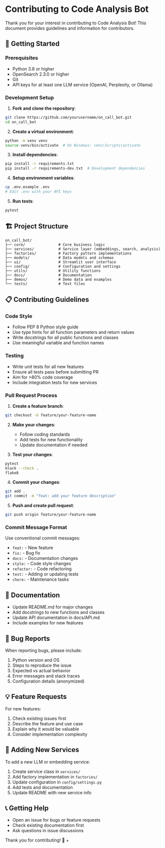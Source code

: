 # Contributing to Code Analysis Bot

Thank you for your interest in contributing to Code Analysis Bot! This document provides guidelines and information for contributors.

## 🚀 Getting Started

### Prerequisites

- Python 3.8 or higher
- OpenSearch 2.3.0 or higher
- Git
- API keys for at least one LLM service (OpenAI, Perplexity, or Ollama)

### Development Setup

1. **Fork and clone the repository**:
```bash
git clone https://github.com/yourusername/on_call_bot.git
cd on_call_bot
```

2. **Create a virtual environment**:
```bash
python -m venv venv
source venv/bin/activate  # On Windows: venv\Scripts\activate
```

3. **Install dependencies**:
```bash
pip install -r requirements.txt
pip install -r requirements-dev.txt  # Development dependencies
```

4. **Setup environment variables**:
```bash
cp .env.example .env
# Edit .env with your API keys
```

5. **Run tests**:
```bash
pytest
```

## 🏗️ Project Structure

```
on_call_bot/
├── core/               # Core business logic
├── services/           # Service layer (embeddings, search, analysis)
├── factories/          # Factory pattern implementations
├── models/             # Data models and schemas
├── ui/                 # Streamlit user interface
├── config/             # Configuration and settings
├── utils/              # Utility functions
├── docs/               # Documentation
├── demos/              # Demo data and examples
└── tests/              # Test files
```

## 📋 Contributing Guidelines

### Code Style

- Follow PEP 8 Python style guide
- Use type hints for all function parameters and return values
- Write docstrings for all public functions and classes
- Use meaningful variable and function names

### Testing

- Write unit tests for all new features
- Ensure all tests pass before submitting PR
- Aim for >80% code coverage
- Include integration tests for new services

### Pull Request Process

1. **Create a feature branch**:
```bash
git checkout -b feature/your-feature-name
```

2. **Make your changes**:
   - Follow coding standards
   - Add tests for new functionality
   - Update documentation if needed

3. **Test your changes**:
```bash
pytest
black --check .
flake8
```

4. **Commit your changes**:
```bash
git add .
git commit -m "feat: add your feature description"
```

5. **Push and create pull request**:
```bash
git push origin feature/your-feature-name
```

### Commit Message Format

Use conventional commit messages:

- `feat:` - New feature
- `fix:` - Bug fix
- `docs:` - Documentation changes
- `style:` - Code style changes
- `refactor:` - Code refactoring
- `test:` - Adding or updating tests
- `chore:` - Maintenance tasks

## 📝 Documentation

- Update README.md for major changes
- Add docstrings to new functions and classes
- Update API documentation in docs/API.md
- Include examples for new features

## 🐛 Bug Reports

When reporting bugs, please include:

1. Python version and OS
2. Steps to reproduce the issue
3. Expected vs actual behavior
4. Error messages and stack traces
5. Configuration details (anonymized)

## 💡 Feature Requests

For new features:

1. Check existing issues first
2. Describe the feature and use case
3. Explain why it would be valuable
4. Consider implementation complexity

## 🔄 Adding New Services

To add a new LLM or embedding service:

1. Create service class in `services/`
2. Add factory implementation in `factories/`
3. Update configuration in `config/settings.py`
4. Add tests and documentation
5. Update README with new service info

## 📞 Getting Help

- Open an issue for bugs or feature requests
- Check existing documentation first
- Ask questions in issue discussions

Thank you for contributing! 🙏
+